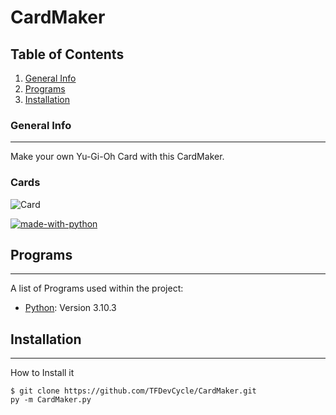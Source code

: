 # CardMaker

## Table of Contents
1. [General Info](#general-info)
2. [Programs](#programs)
3. [Installation](#installation)

### General Info
***
Make your own Yu-Gi-Oh Card with this CardMaker.
### Cards
![Card](https://github.com/TFDevCycle/CardMaker/blob/b17bef73996d2d82d7f68361af04289b6802afdc/output/Galaxy_Guard_Mk3.png)
           
[![made-with-python](https://img.shields.io/badge/Made%20with-Python-1f425f.svg)](https://www.python.org/)
## Programs
***
A list of Programs used within the project:
* [Python](https://www.python.org/): Version 3.10.3

## Installation
***
How to Install it
```
$ git clone https://github.com/TFDevCycle/CardMaker.git
py -m CardMaker.py
```
